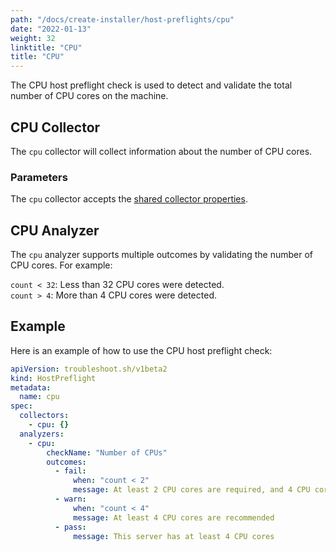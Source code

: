 ```yaml
---
path: "/docs/create-installer/host-preflights/cpu"
date: "2022-01-13"
weight: 32
linktitle: "CPU"
title: "CPU"
---
```

 
The CPU host preflight check is used to detect and validate the total number of CPU cores on the machine.

## CPU Collector

The `cpu` collector will collect information about the number of CPU cores.

### Parameters

The `cpu` collector accepts the [shared collector properties](https://troubleshoot.sh/docs/collect/collectors/#shared-properties).

## CPU Analyzer

The `cpu` analyzer supports multiple outcomes by validating the number of CPU cores. For example:

`count < 32`: Less than 32 CPU cores were detected.<br/>
`count > 4`: More than 4 CPU cores were detected.

## Example

Here is an example of how to use the CPU host preflight check:

```yaml
apiVersion: troubleshoot.sh/v1beta2
kind: HostPreflight
metadata:
  name: cpu
spec:
  collectors:
    - cpu: {}
  analyzers:
    - cpu:
        checkName: "Number of CPUs"
        outcomes:
          - fail:
              when: "count < 2"
              message: At least 2 CPU cores are required, and 4 CPU cores are recommended
          - warn:
              when: "count < 4"
              message: At least 4 CPU cores are recommended
          - pass:
              message: This server has at least 4 CPU cores
```
